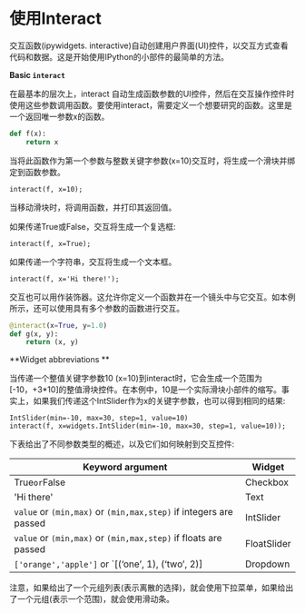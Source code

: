 # 使用Interact

交互函数(ipywidgets. interactive)自动创建用户界面(UI)控件，以交互方式查看代码和数据。这是开始使用IPython的小部件的最简单的方法。

**Basic `interact`**

在最基本的层次上，interact 自动生成函数参数的UI控件，然后在交互操作控件时使用这些参数调用函数。要使用interact，需要定义一个想要研究的函数。这里是一个返回唯一参数x的函数。

```python
def f(x):
    return x
```

当将此函数作为第一个参数与整数关键字参数(x=10)交互时，将生成一个滑块并绑定到函数参数。

```
interact(f, x=10);
```

当移动滑块时，将调用函数，并打印其返回值。

如果传递True或False，交互将生成一个复选框:

```
interact(f, x=True);
```

如果传递一个字符串，交互将生成一个文本框。

```
interact(f, x='Hi there!');
```

交互也可以用作装饰器。这允许你定义一个函数并在一个镜头中与它交互。如本例所示，还可以使用具有多个参数的函数进行交互。

```python
@interact(x=True, y=1.0)
def g(x, y):
    return (x, y)
```

**Widget abbreviations **

当传递一个整值关键字参数10 (x=10)到interact时，它会生成一个范围为[-10，+3*10]的整值滑块控件。在本例中，10是一个实际滑块小部件的缩写。事实上，如果我们传递这个IntSlider作为x的关键字参数，也可以得到相同的结果:

```
IntSlider(min=-10, max=30, step=1, value=10)
interact(f, x=widgets.IntSlider(min=-10, max=30, step=1, value=10));
```

下表给出了不同参数类型的概述，以及它们如何映射到交互控件:

| Keyword argument                                             | Widget      |
| ------------------------------------------------------------ | ----------- |
| True` or `False                                              | Checkbox    |
| 'Hi there'                                                   | Text        |
| `value` or `(min,max)` or `(min,max,step)` if integers are passed | IntSlider   |
| `value` or `(min,max)` or `(min,max,step)` if floats are passed | FloatSlider |
| `['orange','apple']` or `[(‘one’, 1), (‘two’, 2)]            | Dropdown    |

注意，如果给出了一个元组列表(表示离散的选择)，就会使用下拉菜单，如果给出了一个元组(表示一个范围)，就会使用滑动条。
